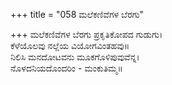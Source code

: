+++
title = "058 ಮಲೆಕಣಿವೆಗಳ ಬೆರಗು"

+++
ಮಲೆಕಣಿವೆಗಳ ಬೆರಗು ಪ್ರಕೃತಿಕೋಪದ ಗುಡುಗು।  
ಕೆಳೆಯೊಲವು ನಲ್ಲೆಯ ವಿಯೋಗವಿಂತಹವು॥  
ನಿಲಿಸಿ ಮನದೋಟವನು ಮೂಕಗೊಳಿಪುವುವೆನ್ನ।  
ನೊಳದನಿಯದೊಂದರಿಂ - ಮಂಕುತಿಮ್ಮ॥  
